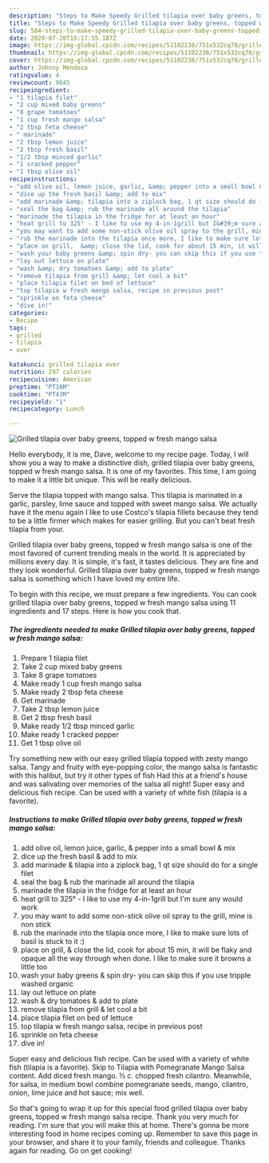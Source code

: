 ```yaml
---
description: "Steps to Make Speedy Grilled tilapia over baby greens, topped w fresh mango salsa"
title: "Steps to Make Speedy Grilled tilapia over baby greens, topped w fresh mango salsa"
slug: 584-steps-to-make-speedy-grilled-tilapia-over-baby-greens-topped-w-fresh-mango-salsa
date: 2020-07-20T15:17:55.187Z
image: https://img-global.cpcdn.com/recipes/51102238/751x532cq70/grilled-tilapia-over-baby-greens-topped-w-fresh-mango-salsa-recipe-main-photo.jpg
thumbnail: https://img-global.cpcdn.com/recipes/51102238/751x532cq70/grilled-tilapia-over-baby-greens-topped-w-fresh-mango-salsa-recipe-main-photo.jpg
cover: https://img-global.cpcdn.com/recipes/51102238/751x532cq70/grilled-tilapia-over-baby-greens-topped-w-fresh-mango-salsa-recipe-main-photo.jpg
author: Johnny Mendoza
ratingvalue: 4
reviewcount: 9645
recipeingredient:
- "1 tilapia filet"
- "2 cup mixed baby greens"
- "8 grape tomatoes"
- "1 cup fresh mango salsa"
- "2 tbsp feta cheese"
- " marinade"
- "2 tbsp lemon juice"
- "2 tbsp fresh basil"
- "1/2 tbsp minced garlic"
- "1 cracked pepper"
- "1 tbsp olive oil"
recipeinstructions:
- "add olive oil, lemon juice, garlic, &amp; pepper into a small bowl &amp; mix"
- "dice up the fresh basil &amp; add to mix"
- "add marinade &amp; tilapia into a ziplock bag, 1 qt size should do for a single filet"
- "seal the bag &amp; rub the marinade all around the tilapia"
- "marinade the tilapia in the fridge for at least an hour"
- "heat grill to 325° - I like to use my 4-in-1grill but I&#39;m sure any would work"
- "you may want to add some non-stick olive oil spray to the grill, mine is non stick"
- "rub the marinade into the tilapia once more, I like to make sure lots of basil is stuck to it :)"
- "place on grill,  &amp; close the lid, cook for about 15 min, it will be flaky and opaque all the way through when done.  I like to make sure it browns a little too"
- "wash your baby greens &amp; spin dry- you can skip this if you use tripple washed organic"
- "lay out lettuce on plate"
- "wash &amp; dry tomatoes &amp; add to plate"
- "remove tilapia from grill &amp; let cool a bit"
- "place tilapia filet on bed of lettuce"
- "top tilapia w fresh mango salsa, recipe in previous post"
- "sprinkle on feta cheese"
- "dive in!"
categories:
- Recipe
tags:
- grilled
- tilapia
- over

katakunci: grilled tilapia over 
nutrition: 297 calories
recipecuisine: American
preptime: "PT16M"
cooktime: "PT43M"
recipeyield: "1"
recipecategory: Lunch

---
```



![Grilled tilapia over baby greens, topped w fresh mango salsa](https://img-global.cpcdn.com/recipes/51102238/751x532cq70/grilled-tilapia-over-baby-greens-topped-w-fresh-mango-salsa-recipe-main-photo.jpg)

Hello everybody, it is me, Dave, welcome to my recipe page. Today, I will show you a way to make a distinctive dish, grilled tilapia over baby greens, topped w fresh mango salsa. It is one of my favorites. This time, I am going to make it a little bit unique. This will be really delicious.

Serve the tilapia topped with mango salsa. This tilapia is marinated in a garlic, parsley, lime sauce and topped with sweet mango salsa. We actually have it the menu again I like to use Costco&#39;s tilapia fillets because they tend to be a little firmer which makes for easier grilling. But you can&#39;t beat fresh tilapia from your.

Grilled tilapia over baby greens, topped w fresh mango salsa is one of the most favored of current trending meals in the world. It is appreciated by millions every day. It is simple, it's fast, it tastes delicious. They are fine and they look wonderful. Grilled tilapia over baby greens, topped w fresh mango salsa is something which I have loved my entire life.


To begin with this recipe, we must prepare a few ingredients. You can cook grilled tilapia over baby greens, topped w fresh mango salsa using 11 ingredients and 17 steps. Here is how you cook that.

<!--inarticleads1-->

##### The ingredients needed to make Grilled tilapia over baby greens, topped w fresh mango salsa:

1. Prepare 1 tilapia filet
1. Take 2 cup mixed baby greens
1. Take 8 grape tomatoes
1. Make ready 1 cup fresh mango salsa
1. Make ready 2 tbsp feta cheese
1. Get  marinade
1. Take 2 tbsp lemon juice
1. Get 2 tbsp fresh basil
1. Make ready 1/2 tbsp minced garlic
1. Make ready 1 cracked pepper
1. Get 1 tbsp olive oil


Try something new with our easy grilled tilapia topped with zesty mango salsa. Tangy and fruity with eye-popping color, the mango salsa is fantastic with this halibut, but try it other types of fish Had this at a friend&#39;s house and was salivating over memories of the salsa all night! Super easy and delicious fish recipe. Can be used with a variety of white fish (tilapia is a favorite). 

<!--inarticleads2-->

##### Instructions to make Grilled tilapia over baby greens, topped w fresh mango salsa:

1. add olive oil, lemon juice, garlic, &amp; pepper into a small bowl &amp; mix
1. dice up the fresh basil &amp; add to mix
1. add marinade &amp; tilapia into a ziplock bag, 1 qt size should do for a single filet
1. seal the bag &amp; rub the marinade all around the tilapia
1. marinade the tilapia in the fridge for at least an hour
1. heat grill to 325° - I like to use my 4-in-1grill but I&#39;m sure any would work
1. you may want to add some non-stick olive oil spray to the grill, mine is non stick
1. rub the marinade into the tilapia once more, I like to make sure lots of basil is stuck to it :)
1. place on grill,  &amp; close the lid, cook for about 15 min, it will be flaky and opaque all the way through when done.  I like to make sure it browns a little too
1. wash your baby greens &amp; spin dry- you can skip this if you use tripple washed organic
1. lay out lettuce on plate
1. wash &amp; dry tomatoes &amp; add to plate
1. remove tilapia from grill &amp; let cool a bit
1. place tilapia filet on bed of lettuce
1. top tilapia w fresh mango salsa, recipe in previous post
1. sprinkle on feta cheese
1. dive in!


Super easy and delicious fish recipe. Can be used with a variety of white fish (tilapia is a favorite). Skip to Tilapia with Pomegranate Mango Salsa content. Add diced fresh mango. ½ c. chopped fresh cilantro. Meanwhile, for salsa, in medium bowl combine pomegranate seeds, mango, cilantro, onion, lime juice and hot sauce; mix well. 

So that's going to wrap it up for this special food grilled tilapia over baby greens, topped w fresh mango salsa recipe. Thank you very much for reading. I'm sure that you will make this at home. There's gonna be more interesting food in home recipes coming up. Remember to save this page in your browser, and share it to your family, friends and colleague. Thanks again for reading. Go on get cooking!
